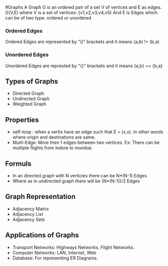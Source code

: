 #Graphs
A Graph G is an ordered pair of a set V of vertices and E as edges.
G(V,E)
where V is a set of vertices: {v1,v2,v3,v4,v5}
And E is Edges which can be of two type: ordered or unordered

### Ordered Edges
Ordered Edges are represented by "()" brackets and it means (a,b) != (b,a)
### Unordered Edges
Unordered Edges are represted by "{}" brackets and it means {a,b} == {b,a}

## Types of Graphs
* Directed Graph
* Undirected Graph
* Weighted Graph

## Properties
* self-loop  : when a vertix have an edge such that E = (x,x). In other words where origin and destinations are same.
* Multi-Edge: More then 1 edges between two vertices. Ex: There can be multiple flights from indore to mumbai.

## Formuls
* In an directed graph with N verticies there can be N*(N-1) Edges
* Where as in undirected graph there will be (N*(N-1))/2 Edges

## Graph Representation
* Adjacency Matrix
* Adjacency List
* Adjacency Sets

## Applications of Graphs
* Transport Networks: Highways Networks, Flight Networks.
* Computer Networks: LAN, Internet, Web 
* Database: For representing ER Diagrams.

